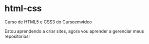 # html-css
 Curso de HTML5 e CSS3 do Cursoemvideo

Estou aprendendo a criar sites, agora vou aprender a gerenciar meus repositorios!

<a href="https://adaptanoide.github.io/html-css/">